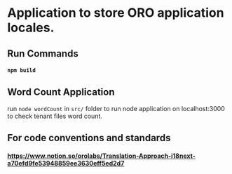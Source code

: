 # Application to store ORO application locales.

## Run Commands

#### `npm build`

## Word Count Application
run `node wordCount` in `src/` folder to run node application on localhost:3000 to check tenant files word count.

## For code conventions and standards
#### https://www.notion.so/orolabs/Translation-Approach-i18next-a70efd9fe53948859ee3630eff5ed2d7